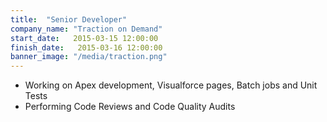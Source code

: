 ```yaml
---
title:  "Senior Developer"
company_name: "Traction on Demand"
start_date:   2015-03-15 12:00:00
finish_date:   2015-03-16 12:00:00
banner_image: "/media/traction.png"
---
```


* Working on Apex development, Visualforce pages, Batch jobs and Unit Tests
* Performing Code Reviews and Code Quality Audits
